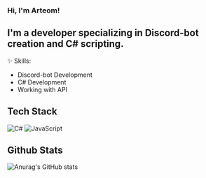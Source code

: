 
### Hi, I'm Arteom!
## I'm a developer specializing in Discord-bot creation and C# scripting.

✨ Skills:

- Discord-bot Development<br/>
- C# Development<br/>
- Working with API<br/>

## Tech Stack
![C#](https://img.shields.io/badge/c%23-%23239120.svg?style=for-the-badge&logo=csharp&logoColor=white)
![JavaScript](https://img.shields.io/badge/javascript-%23323330.svg?style=for-the-badge&logo=javascript&logoColor=%23F7DF1E)


## Github Stats
![Anurag's GitHub stats](https://github-readme-stats.vercel.app/api?username=jabanskii&show_icons=true&theme=synthwave)
